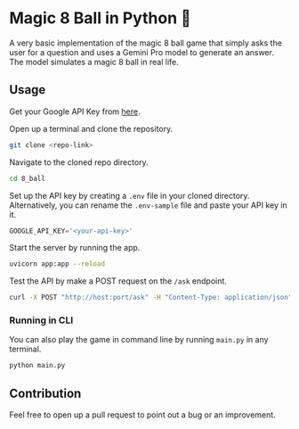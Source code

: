 # Magic 8 Ball in Python 🎱

A very basic implementation of the magic 8 ball game that simply asks the user for a question and uses a Gemini Pro model to generate an answer. The model simulates a magic 8 ball in real life.

## Usage

Get your Google API Key from [here](https://ai.google.dev/gemini-api/docs/api-key).

Open up  a terminal and clone the repository.

```bash
git clone <repo-link>
```

Navigate to the cloned repo directory.

```bash
cd 8_ball
```

Set up the API key by creating a `.env` file in your cloned directory. Alternatively, you can rename the `.env-sample` file and paste your API key in it.

```python
GOOGLE_API_KEY='<your-api-key>'
```

Start the server by running the app.

```bash
uvicorn app:app --reload
```

Test the API by make a POST request on the `/ask` endpoint.

```bash
curl -X POST "http://host:port/ask" -H "Content-Type: application/json" -d "{\"question\":\"Will I succeed?\"}"
```

### Running in CLI

You can also play the game in command line by running `main.py` in any terminal.

```bash
python main.py
```

## Contribution

Feel free to open up a pull request to point out a bug or an improvement.
